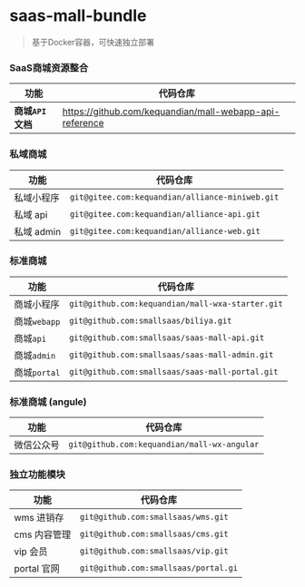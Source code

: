 # saas-mall-bundle
> 基于Docker容器，可快速独立部署

### SaaS商城资源整合
| **功能**               | **代码仓库**                                                 
| ---------------------- | ------------------------------------------------------------ 
| **商城`API`文档**        | https://github.com/kequandian/mall-webapp-api-reference

### 私域商城 
| **功能**           | **代码仓库**
| ----------------- | ------------------------------------------------------------ 
| 私域小程序         | `git@gitee.com:kequandian/alliance-miniweb.git`
| 私域 api          | `git@gitee.com:kequandian/alliance-api.git`
| 私域 admin        | `git@gitee.com:kequandian/alliance-web.git`

### 标准商城 
| **功能**           | **代码仓库**
| ----------------- | ------------------------------------------------------------ 
| 商城小程序         | `git@github.com:kequandian/mall-wxa-starter.git`
| 商城`webapp`      | `git@github.com:smallsaas/biliya.git`
| 商城`api`         | `git@github.com:smallsaas/saas-mall-api.git`
| 商城`admin`       | `git@github.com:smallsaas/saas-mall-admin.git`
| 商城`portal`      | `git@github.com:smallsaas/saas-mall-portal.git`


### 标准商城 (angule) 
| **功能**           | **代码仓库**
| ----------------- | ------------------------------------------------------------ 
| 微信公众号         | `git@github.com:kequandian/mall-wx-angular`

### 独立功能模块
| **功能**           | **代码仓库**
| ----------------- | ------------------------------------------------------------ 
| wms 进销存             | `git@github.com:smallsaas/wms.git`
| cms 内容管理           | `git@github.com:smallsaas/cms.git`
| vip 会员               | `git@github.com:smallsaas/vip.git`
| portal 官网            | `git@github.com:smallsaas/portal.gi`
